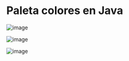 # Paleta colores en Java

![image](https://github.com/sunsh1nedev/PaletaColores/assets/107206744/ddd18329-b965-42d8-b91d-e8c49552a11c)



![image](https://github.com/sunsh1nedev/PaletaColores/assets/107206744/54fdba01-1b8d-4b75-98b2-b0e9df9d0b1c)



![image](https://github.com/sunsh1nedev/PaletaColores/assets/107206744/d32d7259-5f28-48e4-bc49-23cce65331d6)


